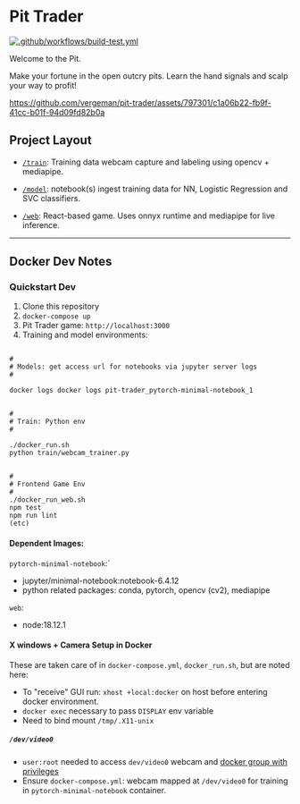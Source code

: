 # Pit Trader

[![.github/workflows/build-test.yml](https://github.com/vergeman/pit-trader/actions/workflows/build-test.yml/badge.svg)](https://github.com/vergeman/pit-trader/actions/workflows/build-test.yml)

Welcome to the Pit.

Make your fortune in the open outcry pits. Learn the hand signals and scalp your
way to profit!


https://github.com/vergeman/pit-trader/assets/797301/c1a06b22-fb9f-41cc-b01f-94d09fd82b0a



## Project Layout

* [`/train`](train): Training data webcam capture and labeling using opencv +
  mediapipe.

* [`/model`](model): notebook(s) ingest training data for NN, Logistic
  Regression and SVC classifiers.

* [`/web`](web): React-based game. Uses onnyx runtime and mediapipe for live
  inference.


----

## Docker Dev Notes

### Quickstart Dev

1. Clone this repository
2. `docker-compose up`
3. Pit Trader game: `http://localhost:3000`
4. Training and model environments:

```

#
# Models: get access url for notebooks via jupyter server logs
#

docker logs docker logs pit-trader_pytorch-minimal-notebook_1


#
# Train: Python env
#

./docker_run.sh
python train/webcam_trainer.py


#
# Frontend Game Env
#
./docker_run_web.sh
npm test
npm run lint
(etc)

```


#### Dependent Images:

`pytorch-minimal-notebook`:`
  * jupyter/minimal-notebook:notebook-6.4.12
  * python related packages: conda, pytorch, opencv (cv2), mediapipe

`web`:
  * node:18.12.1

#### X windows + Camera Setup in Docker

These are taken care of in `docker-compose.yml`, `docker_run.sh`, but are noted
here:

* To "receive" GUI run: `xhost +local:docker` on host before entering docker
  environment.
* `docker exec` necessary to pass `DISPLAY` env variable
* Need to bind mount `/tmp/.X11-unix`


##### `/dev/video0`
* `user:root` needed to access `dev/video0` webcam and [docker group with
privileges](https://docs.docker.com/engine/install/linux-postinstall/)
* Ensure `docker-compose.yml`: webcam mapped at `/dev/video0` for training in
  `pytorch-minimal-notebook` container.
